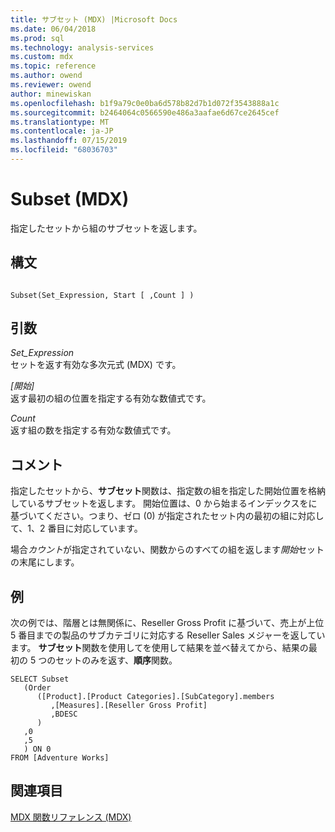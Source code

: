 ```yaml
---
title: サブセット (MDX) |Microsoft Docs
ms.date: 06/04/2018
ms.prod: sql
ms.technology: analysis-services
ms.custom: mdx
ms.topic: reference
ms.author: owend
ms.reviewer: owend
author: minewiskan
ms.openlocfilehash: b1f9a79c0e0ba6d578b82d7b1d072f3543888a1c
ms.sourcegitcommit: b2464064c0566590e486a3aafae6d67ce2645cef
ms.translationtype: MT
ms.contentlocale: ja-JP
ms.lasthandoff: 07/15/2019
ms.locfileid: "68036703"
---
```

# <a name="subset-mdx"></a>Subset (MDX)


  指定したセットから組のサブセットを返します。  
  
## <a name="syntax"></a>構文  
  
```  
  
Subset(Set_Expression, Start [ ,Count ] )  
```  
  
## <a name="arguments"></a>引数  
 *Set_Expression*  
 セットを返す有効な多次元式 (MDX) です。  
  
 *[開始]*  
 返す最初の組の位置を指定する有効な数値式です。  
  
 *Count*  
 返す組の数を指定する有効な数値式です。  
  
## <a name="remarks"></a>コメント  
 指定したセットから、**サブセット**関数は、指定数の組を指定した開始位置を格納しているサブセットを返します。 開始位置は、0 から始まるインデックスをに基づいてください。つまり、ゼロ (0) が指定されたセット内の最初の組に対応して、1、2 番目に対応しています。  
  
 場合*カウント*が指定されていない、関数からのすべての組を返します*開始*セットの末尾にします。  
  
## <a name="example"></a>例  
 次の例では、階層とは無関係に、Reseller Gross Profit に基づいて、売上が上位 5 番目までの製品のサブカテゴリに対応する Reseller Sales メジャーを返しています。 **サブセット**関数を使用してを使用して結果を並べ替えてから、結果の最初の 5 つのセットのみを返す、**順序**関数。  
  
```  
SELECT Subset  
   (Order   
      ([Product].[Product Categories].[SubCategory].members  
         ,[Measures].[Reseller Gross Profit]  
         ,BDESC  
      )  
   ,0  
   ,5  
   ) ON 0  
FROM [Adventure Works]  
```  
  
## <a name="see-also"></a>関連項目  
 [MDX 関数リファレンス &#40;MDX&#41;](../mdx/mdx-function-reference-mdx.md)  
  
  
